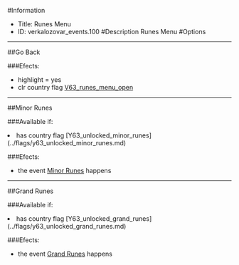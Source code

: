 #Information
 - Title: Runes Menu
 - ID: verkalozovar_events.100
#Description
Runes Menu
#Options

___
##Go Back

###Efects:<ul><li>highlight = yes</li><li>clr country flag [V63_runes_menu_open](../flags/v63_runes_menu_open.md)</li></ul>

___
##Minor Runes

###Available if:
<li>has country flag [Y63_unlocked_minor_runes](../flags/y63_unlocked_minor_runes.md)</li>

###Efects:<ul><li>the event [Minor Runes](../events/minor_runes.md) happens</li></ul>

___
##Grand Runes

###Available if:
<li>has country flag [Y63_unlocked_grand_runes](../flags/y63_unlocked_grand_runes.md)</li>

###Efects:<ul><li>the event [Grand Runes](../events/grand_runes.md) happens</li></ul>
